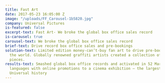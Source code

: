 ```yaml
---
title: Fast Art
date: 2017-05-23 16:05:00 Z
image: "/uploads/FF_Carousel-1b5820.jpg"
company: Universal Pictures
is-featured: false
excerpt-text: Fast Art- We broke the global box office sales record
is-carousel: true
carousel-text: We broke the global box office sales record
brief-text: Drive record box office sales and pre-bookings
solution-text: Limited edition money-can’t-buy fan art to drive pre-bookings around
  the world. Globally renowned graffiti artists created a collection of twelve bespoke
  pieces.
results-text: Smashed global box office records and activated in 52 Markets with 37
  languages with online promotions to a cinema exhibition – the largest uptake in
  Universal history
---
```


